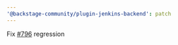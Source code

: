 ```yaml
---
'@backstage-community/plugin-jenkins-backend': patch
---
```


Fix [#796](https://github.com/backstage/community-plugins/pull/796) regression
